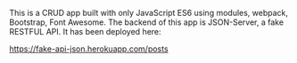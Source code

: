 This is a CRUD app built with only JavaScript ES6 using modules, webpack, Bootstrap, Font Awesome.
The backend of this app is JSON-Server, a fake RESTFUL API. It has been deployed here: 

https://fake-api-json.herokuapp.com/posts
